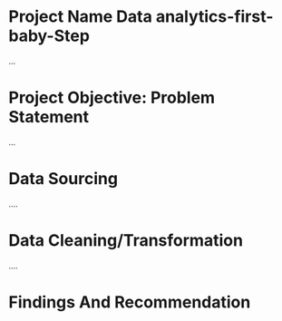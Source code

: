 # Project Name Data analytics-first-baby-Step

...
# Project Objective: Problem Statement



...
# Data Sourcing



....
# Data Cleaning/Transformation



....
# Findings And Recommendation
